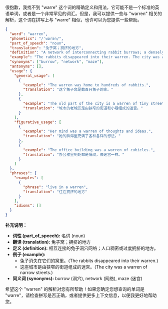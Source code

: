 很抱歉，我找不到 "warre" 这个词的精确定义和用法，它可能不是一个标准的英语单词，或者是一个非常罕见的词汇。但是，我可以提供一些与 "warren" 相关的解析，这个词在拼写上与 "warre" 相似，也许可以为您提供一些帮助。

```json
{
  "word": "warren",
  "phonetics": "/ˈwɒrən/",
  "part_of_speech": "noun",
  "translation": "兔子窝；拥挤的地方",
  "definition": "A network of interconnecting rabbit burrows; a densely populated or overcrowded place.",
  "example": "The rabbits disappeared into their warren. The city was a warren of narrow streets.",
  "synonyms": ["burrow", "network", "maze"],
  "antonyms": [],
  "usage": {
    "general_usage": [
      {
        "example": "The warren was home to hundreds of rabbits.",
        "translation": "这个兔子窝是数百只兔子的家。"
      },
      {
        "example": "The old part of the city is a warren of tiny streets and alleys.",
        "translation": "城市的老城区是由狭窄的街道和小巷组成的迷宫。"
      }
    ],
    "figurative_usage": [
      {
        "example": "Her mind was a warren of thoughts and ideas.",
        "translation": "她的脑海里充满了各种各样的想法。"
      },
      {
        "example": "The office building was a warren of cubicles.",
        "translation": "办公楼里到处都是隔间，像迷宫一样。"
      }
    ]
  },
  "phrases": {
    "examples": [
      {
        "phrase": "live in a warren",
        "translation": "住在拥挤的地方"
      }
    ],
    "idioms": []
  }
}
```

**补充说明：**

*   **词性 (part\_of\_speech):**  名词 (noun)
*   **翻译 (translation):** 兔子窝；拥挤的地方
*   **定义 (definition):**  相互连接的兔子洞穴网络；人口稠密或过度拥挤的地方。
*   **例子 (example):**
    *   兔子消失在它们的窝里。(The rabbits disappeared into their warren.)
    *   这座城市是由狭窄的街道组成的迷宫。(The city was a warren of narrow streets.)
*   **同义词 (synonyms):** burrow (洞穴), network (网络), maze (迷宫)

希望这个 "warren" 的解析对您有所帮助！如果您确定您想查询的单词是 "warre"，请检查拼写是否正确，或者提供更多上下文信息，以便我更好地帮助您。
 